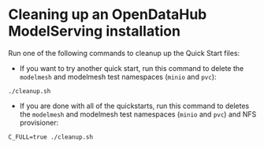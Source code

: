 # Cleaning up an OpenDataHub ModelServing installation

Run one of the following commands to cleanup up the Quick Start files:

- If you want to try another quick start, run this command to delete the `modelmesh` and modelmesh test namespaces (`minio` and `pvc`):
~~~
./cleanup.sh
~~~

- If you are done with all of the quickstarts, run this command to deletes the `modelmesh` and modelmesh test namespaces (`minio` and `pvc`) and NFS provisioner:
~~~
C_FULL=true ./cleanup.sh
~~~
